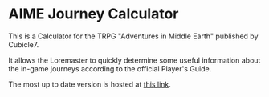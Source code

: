# AIME Journey Calculator
This is a Calculator for the TRPG "Adventures in Middle Earth" published by Cubicle7.

It allows the Loremaster to quickly determine some useful information about the in-game journeys according to the official Player's Guide.

The most up to date version is hosted at [this link](https://giacmir.github.io/aime-journey-calculator/).
